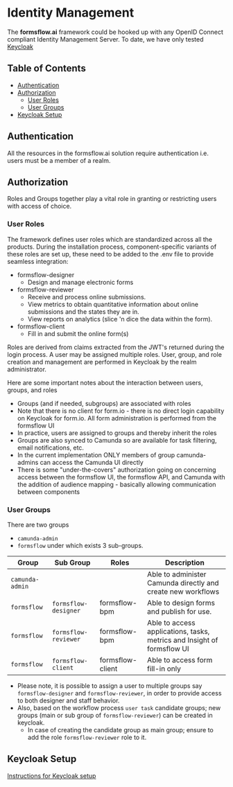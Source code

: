 # Identity Management
The **formsflow.ai** framework could be hooked up with any OpenID Connect compliant Identity Management Server. To date, we have only tested [Keycloak](https://github.com/keycloak/keycloak)

## Table of Contents
* [Authentication](#authentication)
* [Authorization](#authorization)
  * [User Roles](#user-roles)
  * [User Groups](#user-groups)
* [Keycloak Setup](#keycloak-setup)

## Authentication
All the resources in the formsflow.ai solution require authentication i.e. users must be a member of a realm.
 
## Authorization
Roles and Groups together play a vital role in granting or restricting users with access of choice. 
### User Roles
The framework defines user roles which are standardized across all the products. During the installation process, component-specific variants of these roles are set up, these need to be added to the .env file to provide seamless integration:

- formsflow-designer  
  * Design and manage electronic forms
- formsflow-reviewer
  * Receive and process online submissions. 
  * View metrics to obtain quantitative information about online submissions and the states they are in.
  * View reports on analytics (slice 'n dice the data within the form).
- formsflow-client 
  * Fill in and submit the online form(s)
  
Roles are derived from claims extracted from the JWT's returned during the login process. A user may be assigned multiple roles. User, group, and role creation and management are performed in  Keycloak by the realm administrator. 

Here are some important notes about the interaction between users, groups, and roles

* Groups (and if needed, subgroups) are associated with roles
* Note that there is no client for form.io - there is no direct login capability on Keycloak for form.io. All form administration is performed from the formsflow UI
* In practice, users are assigned to groups and thereby inherit the roles
* Groups are also synced to Camunda so are available for task filtering, email notifications, etc.
* In the current implementation ONLY members of group camunda-admins can access the Camunda UI directly
* There is some "under-the-covers" authorization going on concerning access between the  formsflow UI, the formsflow API, and Camunda with the addition of audience mapping - basically allowing communication between components 

### User Groups
There are two groups
 * `camunda-admin`
 * `formsflow` under which exists 3 sub-groups.  
     
Group | Sub Group | Roles | Description |
--- | --- | --- | ---
`camunda-admin`| | |Able to administer Camunda directly and create new workflows
`formsflow`|`formsflow-designer` |formsflow-bpm|Able to design forms and publish for use.
`formsflow`|`formsflow-reviewer` |formsflow-bpm|Able to access applications, tasks, metrics and Insight of formsflow UI
`formsflow`|`formsflow-client` |formsflow-client|Able to access form fill-in only
     
* Please note, it is possible to assign a user to multiple groups say `formsflow-designer` and `formsflow-reviewer`, in order to provide access to both designer and staff behavior. 
* Also, based on the workflow process `user task` candidate groups; new groups (main or sub group of `formsflow-reviewer`) can be created in keycloak. 
  * In case of creating the candidate group as main group; ensure to add the role `formsflow-reviewer` role to it.

Keycloak Setup
----------
[Instructions for Keycloak setup](./keycloak-setup.md)
